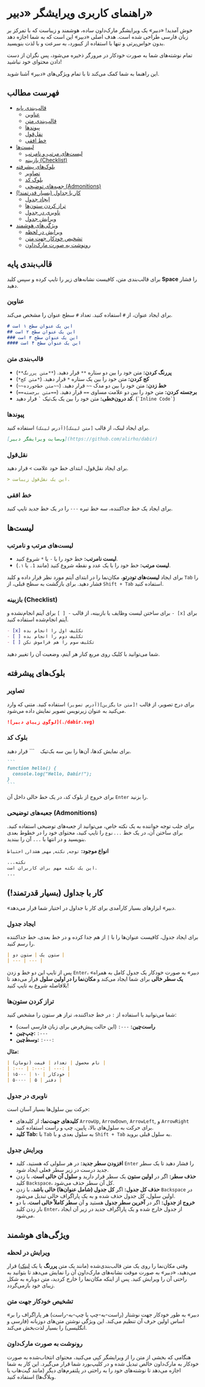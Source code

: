 # راهنمای کاربری ویرایشگر «دبیر»

خوش آمدید! «دبیر» یک ویرایشگر مارک‌داون ساده، هوشمند و زیباست که با تمرکز بر زبان فارسی طراحی شده است. هدف اصلی «دبیر» این است که به شما اجازه دهد بدون حواس‌پرتی و تنها با استفاده از کیبورد، به سرعت و با لذت بنویسید.

تمام نوشته‌های شما به صورت خودکار در مرورگر ذخیره می‌شود، پس نگران از دست دادن محتوای خود نباشید!

این راهنما به شما کمک می‌کند تا با تمام ویژگی‌های «دبیر» آشنا شوید.

## فهرست مطالب

- [قالب‌بندی پایه](#قالببندی-پایه)
  - [عناوین](#عناوین)
  - [قالب‌بندی متن](#قالببندی-متن)
  - [پیوندها](#پیوندها)
  - [نقل‌قول](#نقل-قول)
  - [خط افقی](#خط-افقی)
- [لیست‌ها](#لیستها)
  - [لیست‌های مرتب و نامرتب](#لیستهای-مرتب-و-نامرتب)
  - [بازبینه (Checklist)](#بازبینه-checklist)
- [بلوک‌های پیشرفته](#بلوکهای-پیشرفته)
  - [تصاویر](#تصاویر)
  - [بلوک کد](#بلوک-کد)
  - [جعبه‌های توضیحی (Admonitions)](#جعبههای-توضیحی-admonitions)
- [کار با جداول (بسیار قدرتمند!)](#کار-با-جداول-بسیار-قدرتمند-)
  - [ایجاد جدول](#ایجاد-جدول)
  - [تراز کردن ستون‌ها](#تراز-کردن-ستونها)
  - [ناوبری در جدول](#ناوبری-در-جدول)
  - [ویرایش جدول](#ویرایش-جدول)
- [ویژگی‌های هوشمند](#ویژگیهای-هوشمند)
  - [ویرایش در لحظه](#ویرایش-در-لحظه)
  - [تشخیص خودکار جهت متن](#تشخیص-خودکار-جهت-متن)
  - [رونوشت به صورت مارک‌داون](#رونوشت-به-صورت-مارکداون)


## قالب‌بندی پایه

برای قالب‌بندی متن، کافیست نشانه‌های زیر را تایپ کرده و سپس کلید **Space** را فشار دهید.

### عناوین

برای ایجاد عنوان، از `#` استفاده کنید. تعداد `#` سطح عنوان را مشخص می‌کند.

```markdown
# این یک عنوان سطح ۱ است
## این یک عنوان سطح ۲ است
### این یک عنوان سطح ۳ است
#### این یک عنوان سطح ۴ است
```

### قالب‌بندی متن

-   **پررنگ کردن:** متن خود را بین دو ستاره `**` قرار دهید. (`**متن پررنگ**`)
-   **کج کردن:** متن خود را بین یک ستاره `*` قرار دهید. (`*متن کج*`)
-   **خط زدن:** متن خود را بین دو مدک `~~` قرار دهید. (`~~متن خط‌خورده~~`)
-   **برجسته کردن:** متن خود را بین دو علامت مساوی `==` قرار دهید. (`==متن برجسته==`)
-   **کد درون‌خطی:** متن خود را بین یک بک‌تیک `` ` `` قرار دهید. (`` `Inline Code` ``)

### پیوندها

برای ایجاد لینک، از قالب `[متن لینک](آدرس لینک)` استفاده کنید.

```markdown
[وب‌سایت ویرایشگر دبیر](https://github.com/alirho/dabir)
```

### نقل‌قول

برای ایجاد نقل‌قول، ابتدای خط خود علامت `>` قرار دهید.

```markdown
> این یک نقل‌قول زیباست.
```

### خط افقی

برای ایجاد یک خط جداکننده، سه خط تیره `---` را در یک خط جدید تایپ کنید.

## لیست‌ها

### لیست‌های مرتب و نامرتب

-   **لیست نامرتب:** خط خود را با `-` یا `*` شروع کنید.
-   **لیست مرتب:** خط خود را با یک عدد و نقطه شروع کنید (مانند `1.` یا `۱.`).

برای ایجاد **لیست‌های تودرتو**، مکان‌نما را در ابتدای آیتم مورد نظر قرار داده و کلید `Tab` را فشار دهید. برای بازگشت به سطح قبلی، از `Shift + Tab` استفاده کنید.

### بازبینه (Checklist)

برای ساختن لیست وظایف یا بازبینه، از قالب `- [ ]` برای آیتم انجام‌نشده و `- [x]` برای آیتم انجام‌شده استفاده کنید.

```markdown
- [x] تکلیف اول را انجام بده
- [ ] تکلیف دوم را انجام بده
- [ ] تکلیف سوم را هم فراموش نکن
```

شما می‌توانید با کلیک روی مربع کنار هر آیتم، وضعیت آن را تغییر دهید.

## بلوک‌های پیشرفته

### تصاویر

برای درج تصویر، از قالب `![متن جایگزین](آدرس تصویر)` استفاده کنید. متنی که وارد می‌کنید به عنوان زیرنویس تصویر نمایش داده می‌شود.

```markdown
![لوگوی زیبای دبیر](./dabir.svg)
```

### بلوک کد

برای نمایش کدها، آن‌ها را بین سه بک‌تیک ``` ``` ``` قرار دهید.

````markdown
```
function hello() {
  console.log("Hello, Dabir!");
}
```
````

برای خروج از بلوک کد، در یک خط خالی داخل آن `Enter` را بزنید.

### جعبه‌های توضیحی (Admonitions)

برای جلب توجه خواننده به یک نکته خاص، می‌توانید از جعبه‌های توضیحی استفاده کنید. برای ساختن آن، در یک خط `...نوع` را تایپ کنید، محتوای خود را در خطوط بعدی بنویسید و در انتها با `...` آن را ببندید.

**انواع موجود:** `توجه`, `نکته`, `مهم`, `هشدار`, `احتیاط`

```markdown
...نکته
این یک نکته مهم برای کاربران است.
...
```

## کار با جداول (بسیار قدرتمند!)

«دبیر» ابزارهای بسیار کارآمدی برای کار با جداول در اختیار شما قرار می‌دهد.

### ایجاد جدول

برای ایجاد جدول، کافیست عنوان‌ها را با `|` از هم جدا کرده و در خط بعدی، خط جداکننده را رسم کنید.

```markdown
| ستون یک | ستون دو |
| --- | --- |
```

پس از تایپ این دو خط و زدن `Enter`، «دبیر» به صورت خودکار یک جدول کامل به همراه **یک سطر خالی** برای شما ایجاد می‌کند و **مکان‌نما را در اولین سلول** قرار می‌دهد تا بلافاصله شروع به تایپ کنید!

### تراز کردن ستون‌ها

شما می‌توانید با استفاده از `:` در خط جداکننده، تراز هر ستون را مشخص کنید:

-   **راست‌چین:** `---:` (این حالت پیش‌فرض برای زبان فارسی است)
-   **چپ‌چین:** `:---`
-   **وسط‌چین:** `:---:`

**مثال:**

```markdown
| نام محصول | تعداد | قیمت (تومان) |
| :--- | :---: | ---: |
| خودکار | ۱۰ | ۱۵۰۰۰ |
| دفتر | ۵ | ۵۰۰۰۰ |
```

### ناوبری در جدول

حرکت بین سلول‌ها بسیار آسان است:

-   **کلیدهای جهت‌نما:** از کلیدهای `ArrowUp`, `ArrowDown`, `ArrowLeft`, و `ArrowRight` برای حرکت به سلول‌های بالا، پایین، چپ و راست استفاده کنید.
-   **کلید Tab:** با `Tab` به سلول بعدی و با `Shift + Tab` به سلول قبلی بروید.

### ویرایش جدول

-   **افزودن سطر جدید:** در هر سلولی که هستید، کلید `Enter` را فشار دهید تا یک سطر جدید درست در زیر سطر فعلی ایجاد شود.
-   **حذف سطر:** اگر در **اولین ستون** یک سطر قرار دارید و **سلول آن خالی است**، با زدن کلید `Backspace`، کل آن سطر حذف می‌شود.
-   **حذف کل جدول:** اگر **کل جدول (شامل عنوان‌ها) خالی باشد**، با زدن `Backspace` در اولین سلول، کل جدول حذف شده و به یک پاراگراف خالی تبدیل می‌شود.
-   **خروج از جدول:** اگر در **آخرین سطر جدول** هستید و آن **سطر کاملاً خالی است**، با دو بار زدن کلید `Enter`، از جدول خارج شده و یک پاراگراف جدید در زیر آن ایجاد می‌شود.


## ویژگی‌های هوشمند

### ویرایش در لحظه

وقتی مکان‌نما را روی یک متن قالب‌بندی‌شده (مانند یک متن **پررنگ** یا یک [لینک](...)) قرار می‌دهید، «دبیر» به صورت موقت نشانه‌های مارک‌داون آن را نمایش می‌دهد تا بتوانید به راحتی آن را ویرایش کنید. پس از اینکه مکان‌نما را خارج کردید، متن دوباره به شکل زیبای خود بازمی‌گردد.

### تشخیص خودکار جهت متن

«دبیر» به طور خودکار جهت نوشتار (راست-به-چپ یا چپ-به-راست) هر پاراگراف را بر اساس اولین حرف آن تنظیم می‌کند. این ویژگی نوشتن متن‌های دوزبانه (فارسی و انگلیسی) را بسیار لذت‌بخش می‌کند.

### رونوشت به صورت مارک‌داون

هنگامی که بخشی از متن را از ویرایشگر کپی می‌کنید، محتوای انتخاب‌شده به صورت خودکار به مارک‌داون خالص تبدیل شده و در کلیپ‌بورد شما قرار می‌گیرد. این کار به شما اجازه می‌دهد تا نوشته‌های خود را به راحتی در پلتفرم‌های دیگر (مانند گیت‌هاب یا وبلاگ‌ها) استفاده کنید.

